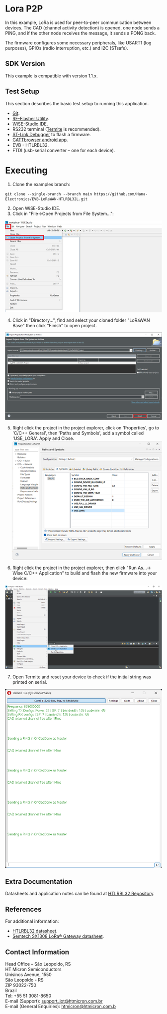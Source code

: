 # Lora P2P 

In this example, LoRa is used for peer-to-peer communication between devices. The CAD (channel activity detection) is opened, one node sends a PING, and if the other node receives the message, it sends a PONG back.

The firmware configures some necessary peripherals, like USART1 (log purposes), GPIOs (radio interruption, etc.) and I2C (STsafe).

## SDK Version
This example is compatible with version 1.1.x. 

## Test Setup

This section describes the basic test setup to running this application.

* [Git](https://git-scm.com/downloads).
* [RF-Flasher Utility](https://www.st.com/en/embedded-software/stsw-bnrgflasher.html).
* [WiSE-Studio IDE](https://www.st.com/en/embedded-software/stsw-wise-studio.html).
* RS232 terminal ([Termite](https://www.compuphase.com/software_termite.htm) is recommended).
* [ST-Link Debugger](https://www.st.com/en/development-tools/st-link-v2.html) to flash a firmware.
* [GATTbrowser android app](https://play.google.com/store/apps/details?id=com.renesas.ble.gattbrowser).
* EVB - HTLRBL32.
* FTDI (usb-serial converter – one for each device).

# Executing																					  

1. Clone the examples branch: <br/>

```
git clone --single-branch --branch main https://github.com/Hana-Electronics/EVB-LoRaWAN-HTLRBL32L.git
```

2. Open WiSE-Studio IDE. 
3. Click in "File->Open Projects from File System...": <br/>

 ![Alt text](../../docs/images/wiseopenproj1.jpg)



4. Click in "Directory...", find and select your cloned folder "LoRaWAN Base" then click "Finish" to open project. <br/>

![Alt text](../../docs/images/wiseopenproj2.jpg)


5. Right click the project in the project explorer, click on 'Properties', go to 'C/C++ General', then 'Paths and Symbols', add a symbol called 'USE_LORA'. Apply and Close. 
![Alt text](../../docs/images/create_symbol.png)

6. Right click the project in the project explorer, then click "Run As...-> Wise C/C++ Application" to build and flash the new firmware into your device: <br/>

![Alt text](../../docs/images/run.jpg)

7. Open Termite and reset your device to check if the initial string was printed on serial. <br/>

![Alt text](<../../docs/images/LoRa P2P.png>)

## Extra Documentation

Datasheets and application notes can be found at [HTLRBL32 Repository](https://github.com/htmicron/htlrbl32l).

## References

For additional information:

* [HTLRBL32 datasheet](https://www.st.com/resource/en/datasheet/hts221.pdf).
* [Semtech SX1308 LoRa® Gateway datasheet](https://www.mouser.com/datasheet/2/761/sx1308-1277867.pdf).


## Contact Information

Head Office – São Leopoldo, RS <br/>
HT Micron Semiconductors <br/>
Unisinos Avenue, 1550 <br/>
São Leopoldo - RS <br/>
ZIP 93022-750 <br/>
Brazil <br/>
Tel: +55 51 3081-8650 <br/>
E-mail (Support): support_iot@htmicron.com.br <br/>
E-mail (General Enquiries): htmicron@htmicron.com.b <br/>
